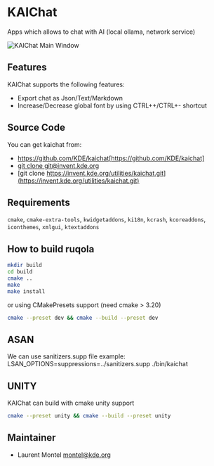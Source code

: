 # KAIChat

Apps which allows to chat with AI (local ollama, network service)

![KAIChat Main Window](https://cdn.kde.org/screenshots/kaichat/kaichat.png)

## Features

KAIChat supports the following features:

- Export chat as Json/Text/Markdown
- Increase/Decrease global font by using CTRL++/CTRL+- shortcut

## Source Code

You can get kaichat from:

- <https://github.com/KDE/kaichat>[https://github.com/KDE/kaichat]
- [git clone git@invent.kde.org](git@invent.kde.org:utilities/kaichat.git)
- [git clone https://invent.kde.org/utilities/kaichat.git](https://invent.kde.org/utilities/kaichat.git)

## Requirements

`cmake`, `cmake-extra-tools`,
`kwidgetaddons`, `ki18n`, `kcrash`, `kcoreaddons`,
`iconthemes`, `xmlgui`, `ktextaddons`

## How to build ruqola

````bash
mkdir build
cd build
cmake ..
make
make install
````

or using CMakePresets support (need cmake > 3.20)

````bash
cmake --preset dev && cmake --build --preset dev
````

## ASAN

We can use sanitizers.supp file
example: LSAN_OPTIONS=suppressions=../sanitizers.supp ./bin/kaichat

## UNITY

KAIChat can build with cmake unity support

````bash
cmake --preset unity && cmake --build --preset unity
````

## Maintainer

- Laurent Montel <montel@kde.org>
